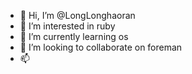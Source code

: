 - 👋 Hi, I’m @LongLonghaoran
- 👀 I’m interested in ruby
- 🌱 I’m currently learning os
- 💞️ I’m looking to collaborate on foreman
- 📫 

<!---
LongLonghaoran/LongLonghaoran is a ✨ special ✨ repository because its `README.md` (this file) appears on your GitHub profile.
You can click the Preview link to take a look at your changes.
--->
